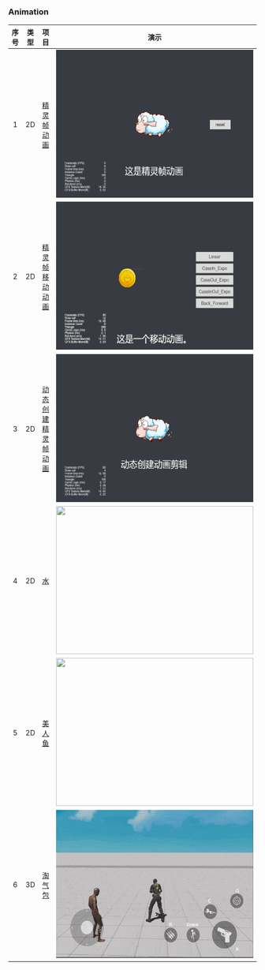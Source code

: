 ### Animation
| 序号 | 类型 | 项目  | 演示 |
| :---: | :---: | :---: | :---: |
| 1 | 2D | [精灵帧动画](https://gitee.com/yeshao2069/cocos-creator-how-to-use/tree/v3.6.x/proj/Animation/Creator3.6.0_2D_SpriteFrameAnimation)  | <div align=center><img src="../../gif/202203/2022030211.gif" width="400" height="300" /></div> |
| 2 | 2D | [精灵帧移动动画](https://gitee.com/yeshao2069/cocos-creator-how-to-use/tree/v3.6.x/proj/Animation/Creator3.6.0_2D_SpriteMoveAnimation)  | <div align=center><img src="../../gif/202203/2022030212.gif" width="400" height="300" /></div> |
| 3 | 2D | [动态创建精灵帧动画](https://gitee.com/yeshao2069/cocos-creator-how-to-use/tree/v3.6.x/proj/Animation/Creator3.6.0_2D_CreateAnimationClip)  | <div align=center><img src="../../gif/202203/2022030213.gif" width="400" height="300" /> </div> |
| 4 | 2D | [水](https://gitee.com/yeshao2069/cocos-creator-how-to-use/tree/v3.6.x/proj/Animation/Creator3.6.0_2D_AnimationWater)  | <div align=center><img src="../../gif/202205/2022052201.gif" width="400" height="300" /> </div> |
| 5 | 2D | [美人鱼](https://gitee.com/yeshao2069/cocos-creator-how-to-use/tree/v3.6.x/proj/Animation/Creator3.6.0_2D_AnimationFish)  | <div align=center><img src="../../gif/202205/2022052202.gif" width="400" height="300" /> </div> |
| 6 | 3D | [淘气包](https://gitee.com/yeshao2069/cocos-creator-how-to-use/tree/v3.6.x/proj/Animation/Creator3.6.0_3D_MsAmoy) | <div align=center><img src="../../gif/202209/2022091401.gif" width="400" height="300" /> </div> |